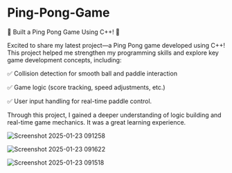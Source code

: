 # Ping-Pong-Game

🚀 Built a Ping Pong Game Using C++! 🏓

Excited to share my latest project—a Ping Pong game developed using C++! This project helped me strengthen my programming skills and explore key game development concepts, including:

✅ Collision detection for smooth ball and paddle interaction

✅ Game logic (score tracking, speed adjustments, etc.)

✅ User input handling for real-time paddle control.

Through this project, I gained a deeper understanding of logic building and real-time game mechanics. It was a great learning experience.

![Screenshot 2025-01-23 091258](https://github.com/user-attachments/assets/ab733aeb-3e9b-4762-b1fe-fda393ec511c)

![Screenshot 2025-01-23 091622](https://github.com/user-attachments/assets/53980087-cfee-4026-bf6a-f563ab0f1302)

![Screenshot 2025-01-23 091518](https://github.com/user-attachments/assets/b8f138f2-5a9f-4ecb-960e-60175ce59c20)



